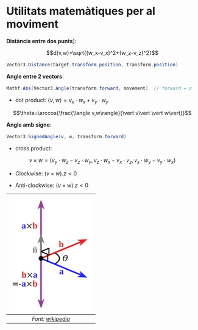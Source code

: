 # Utilitats matemàtiques per al moviment

**Distància entre dos punts**]:

$$d(v,w)=\sqrt{(w_x-v_x)^2+(w_z-v_z)^2}$$

```C#
Vector3.Distance(target.transform.position, transform.position)
```

**Angle entre 2 vectors**:

```C#
Mathf.Abs(Vector3.Angle(transform.forward, movement)  // forward = z
```

- dot product: $\langle v,w\rangle=v_x\cdot w_x+v_y\cdot w_y$

$$\theta=\arccos{\frac{\langle v,w\rangle}{\vert v\vert \vert w\vert}}$$

**Angle amb signe**:

```C#
Vector3.SignedAngle(v, w, transform.forward)
```

- cross product: 

$$v\times w=(v_y\cdot w_z-v_z\cdot w_y,v_z\cdot w_x-v_x\cdot v_z,v_x\cdot w_y-v_y\cdot w_x)$$

- Clockwise: $(v\times w).z<0$

- Anti-clockwise: $(v\times w).z<0$

|![](figures/cross_product.png)|
|:--:| 
| *Font: [wikipedia](https://en.wikipedia.org/wiki/Cross_product)* |

